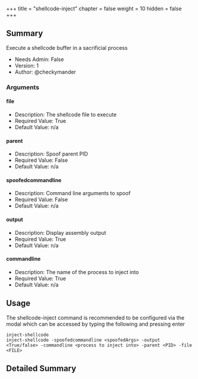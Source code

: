 +++
title = "shellcode-inject"
chapter = false
weight = 10
hidden = false
+++

## Summary
Execute a shellcode buffer in a sacrificial process
  
- Needs Admin: False  
- Version: 1  
- Author: @checkymander   

### Arguments

#### file

- Description: The shellcode file to execute
- Required Value: True  
- Default Value: n/a

#### parent

- Description: Spoof parent PID 
- Required Value: False  
- Default Value:  n/a

#### spoofedcommandline

- Description: Command line arguments to spoof 
- Required Value: False  
- Default Value:  n/a

#### output

- Description: Display assembly output
- Required Value: True  
- Default Value:  n/a

#### commandline

- Description: The name of the process to inject into
- Required Value: True  
- Default Value:  n/a

## Usage
The shellcode-inject command is recommended to be configured via the modal which can be accessed by typing the following and pressing enter

```
inject-shellcode
inject-shellcode -spoofedcommandline <spoofedArgs> -output <True/false> -commandline <process to inject into> -parent <PID> -file <FILE>
```


## Detailed Summary
